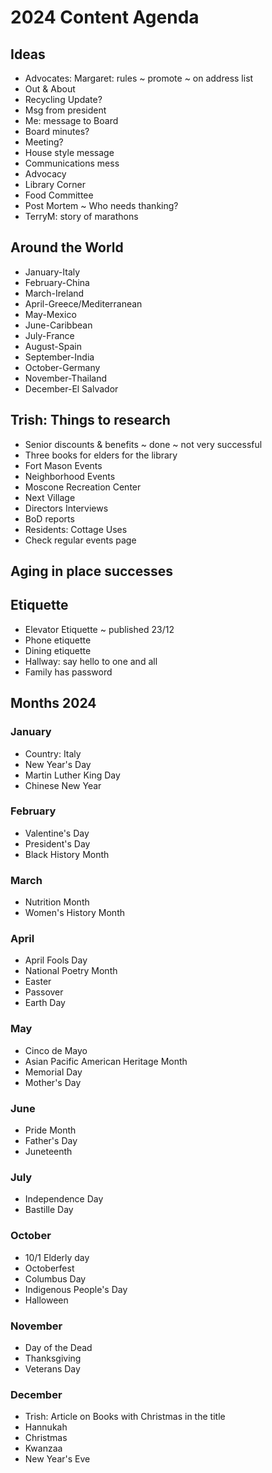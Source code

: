 # 2024 Content Agenda


## Ideas

* Advocates: Margaret: rules ~ promote ~ on address list
* Out & About
* Recycling Update?
* Msg from president
* Me: message to Board
* Board minutes?
* Meeting?
* House style message
* Communications mess
* Advocacy
* Library Corner
* Food Committee
* Post Mortem ~ Who needs thanking?
* TerryM: story of marathons

## Around the World

* January-Italy
* February-China
* March-Ireland
* April-Greece/Mediterranean
* May-Mexico
* June-Caribbean
* July-France
* August-Spain
* September-India
* October-Germany
* November-Thailand
* December-El Salvador


## Trish: Things to research

* Senior discounts & benefits ~ done ~ not very successful
* Three books for elders for the library
* Fort Mason Events
* Neighborhood Events
* Moscone Recreation Center
* Next Village
* Directors Interviews
* BoD reports
* Residents: Cottage Uses
* Check regular events page

## Aging in place successes

## Etiquette

* Elevator Etiquette ~ published 23/12
* Phone etiquette
* Dining etiquette
* Hallway: say hello to one and all
* Family has password

## Months 2024

### January

* Country: Italy
* New Year's Day
* Martin Luther King Day
* Chinese New Year

### February

* Valentine's Day
* President's Day
* Black History Month


### March

* Nutrition Month
* Women's History Month

### April

* April Fools Day
* National Poetry Month
* Easter
* Passover
* Earth Day


### May

* Cinco de Mayo
* Asian Pacific American Heritage Month
* Memorial Day
* Mother's Day


### June

* Pride Month
* Father's Day
* Juneteenth


### July

* Independence Day
* Bastille Day


### October

* 10/1 Elderly day
* Octoberfest
* Columbus Day
* Indigenous People's Day
* Halloween

### November

* Day of the Dead
* Thanksgiving
* Veterans Day


### December

* Trish: Article on Books with Christmas in the title
* Hannukah
* Christmas
* Kwanzaa
* New Year's Eve


